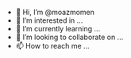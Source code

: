 - 👋 Hi, I’m @moazmomen
- 👀 I’m interested in ...
- 🌱 I’m currently learning ...
- 💞️ I’m looking to collaborate on ...
- 📫 How to reach me ...

<!---
moazmomen/moazmomen is a ✨ special ✨ repository because its `README.md` (this file) appears on your GitHub profile.
You can click the Preview link to take a look at your changes.
--->
